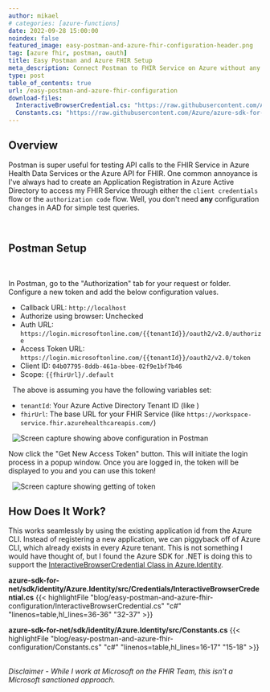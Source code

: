 ```yaml
---
author: mikael
# categories: [azure-functions]
date: 2022-09-28 15:00:00
noindex: false
featured_image: easy-postman-and-azure-fhir-configuration-header.png
tag: [azure fhir, postman, oauth]
title: Easy Postman and Azure FHIR Setup
meta_description: Connect Postman to FHIR Service on Azure without any Azure Active Directory Setup
type: post
table_of_contents: true
url: /easy-postman-and-azure-fhir-configuration
download-files:
  InteractiveBrowserCredential.cs: "https://raw.githubusercontent.com/Azure/azure-sdk-for-net/4bd80d7095648246a31d68c27e2e8921f5ef50df/sdk/identity/Azure.Identity/src/Credentials/InteractiveBrowserCredential.cs"
  Constants.cs: "https://raw.githubusercontent.com/Azure/azure-sdk-for-net/4b2579556b7271587d2fb122163e23090a043597/sdk/identity/Azure.Identity/src/Constants.cs"
---
```

## Overview

Postman is super useful for testing API calls to the FHIR Service in Azure Health Data Services or the Azure API for FHIR. One common annoyance is I've always had to create an Application Registration in Azure Active Directory to access my FHIR Service through either the `client credentials` flow or the `authorization code` flow. Well, you don't need **any** configuration changes in AAD for simple test queries.

&nbsp;
## Postman Setup
&nbsp;

In Postman, go to the "Authorization" tab for your request or folder. Configure a new token and add the below configuration values.

- Callback URL: `http://localhost`
- Authorize using browser: Unchecked
- Auth URL: `https://login.microsoftonline.com/{{tenantId}}/oauth2/v2.0/authorize`
- Access Token URL: `https://login.microsoftonline.com/{{tenantId}}/oauth2/v2.0/token`
- Client ID: `04b07795-8ddb-461a-bbee-02f9e1bf7b46`
- Scope: `{{fhirUrl}/.default`

&nbsp;
The above is assuming you have the following variables set:

- `tenantId`: Your Azure Active Directory Tenant ID (like )
- `fhirUrl`: The base URL for your FHIR Service (like `https://workspace-service.fhir.azurehealthcareapis.com/`)

&nbsp;
![Screen capture showing above configuration in Postman](https://mikaeldevcdn.blob.core.windows.net/blog/easy-postman-and-azure-fhir-configuration/postman-setup-recording.gif)
&nbsp;

Now click the "Get New Access Token" button. This will initiate the login process in a popup window. Once you are logged in, the token will be displayed to you and you can use this token!

&nbsp;
![Screen capture showing getting of token](https://mikaeldevcdn.blob.core.windows.net/blog/easy-postman-and-azure-fhir-configuration/postman-get-token-recording.gif)
&nbsp;

## How Does It Work?

This works seamlessly by using the existing application id from the Azure CLI. Instead of registering a new application, we can piggyback off of Azure CLI, which already exists in every Azure tenant. This is not something I would have thought of, but I found the Azure SDK for .NET is doing this to support the [InteractiveBrowserCredential Class in Azure.Identity](https://learn.microsoft.com/dotnet/api/azure.identity.interactivebrowsercredential).

**azure-sdk-for-net/sdk/identity/Azure.Identity/src/Credentials/InteractiveBrowserCredential.cs**
{{< highlightFile "blog/easy-postman-and-azure-fhir-configuration/InteractiveBrowserCredential.cs" "c#" "linenos=table,hl_lines=36-36" "32-37" >}}
&nbsp;

**azure-sdk-for-net/sdk/identity/Azure.Identity/src/Constants.cs**
{{< highlightFile "blog/easy-postman-and-azure-fhir-configuration/Constants.cs" "c#" "linenos=table,hl_lines=16-17" "15-18" >}}
&nbsp;

*Disclaimer - While I work at Microsoft on the FHIR Team, this isn't a Microsoft sanctioned approach.*
